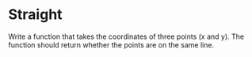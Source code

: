 # Straight

Write a function that takes the coordinates of three points (x and y). 
The function should return whether the points are on the same line.
